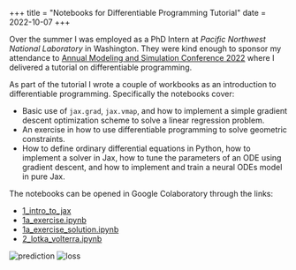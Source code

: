 +++
title = "Notebooks for Differentiable Programming Tutorial"
date = 2022-10-07
+++

Over the summer I was employed as a PhD Intern at *Pacific Northwest National Laboratory* in Washington.
They were kind enough to sponsor my attendance to [Annual Modeling and Simulation Conference 2022](https://scs.org/annsim/) where I delivered a tutorial on differentiable programming.

As part of the tutorial I wrote a couple of workbooks as an introduction to differentiable programming.
Specifically the notebooks cover:
* Basic use of `jax.grad`, `jax.vmap`, and how to implement a simple gradient descent optimization scheme to solve a linear regression problem.
* An exercise in how to use differentiable programming to solve geometric constraints. 
* How to define ordinary differential equations in Python, how to implement a solver in Jax, how to tune the parameters of an ODE using gradient descent, and how to implement and train a neural ODEs model in pure Jax.

The notebooks can be opened in Google Colaboratory through the links:
* [1_intro_to_jax](https://githubtocolab.com/clegaard/clegaard.github.io/blob/main/content/ml/notebooks/1_intro_to_jax.ipynb)
* [1a_exercise.ipynb](https://githubtocolab.com/clegaard/clegaard.github.io/blob/main/content/ml/notebooks/1a_exercise.ipynb)
* [1a_exercise_solution.ipynb](https://githubtocolab.com/clegaard/clegaard.github.io/blob/main/content/ml/notebooks/1a_exercise_solution.ipynb)
* [2_lotka_volterra.ipynb](https://githubtocolab.com/clegaard/clegaard.github.io/blob/main/content/ml/notebooks/2_lotka_volterra.ipynb)

![prediction](../notebooks/prediction.svg)
![loss](../notebooks/loss.svg)
